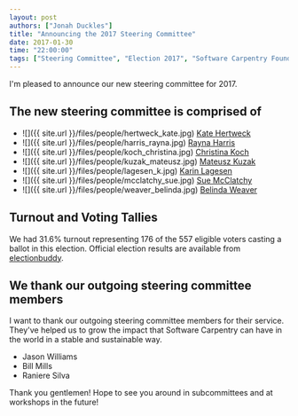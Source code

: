 ```yaml
---
layout: post
authors: ["Jonah Duckles"]
title: "Announcing the 2017 Steering Committee"
date: 2017-01-30
time: "22:00:00"
tags: ["Steering Committee", "Election 2017", "Software Carpentry Foundation"]
---
```


I'm pleased to announce our new steering committee for 2017.


## The new steering committee is comprised of

* ![]({{ site.url }}/files/people/hertweck_kate.jpg) [Kate Hertweck](https://software-carpentry.org/blog/2016/12/election-kate-hertweck.html)
* ![]({{ site.url }}/files/people/harris_rayna.jpg) [Rayna Harris](https://software-carpentry.org/blog/2016/12/steering-harris.html)
* ![]({{ site.url }}/files/people/koch_christina.jpg) [Christina Koch](https://software-carpentry.org/blog/2016/12/steering-ckoch.html)
* ![]({{ site.url }}/files/people/kuzak_mateusz.jpg) [Mateusz Kuzak](https://software-carpentry.org/blog/2016/12/election-mateusz-kuzak.html)
* ![]({{ site.url }}/files/people/lagesen_k.jpg) [Karin Lagesen](https://software-carpentry.org/blog/2016/12/lagesen.html)
* ![]({{ site.url }}/files/people/mcclatchy_sue.jpg) [Sue McClatchy](https://software-carpentry.org/blog/2016/12/election-sue-mcclatchy.html)
* ![]({{ site.url }}/files/people/weaver_belinda.jpg) [Belinda Weaver](https://software-carpentry.org/blog/2016/12/weaver-sc.html)

## Turnout and Voting Tallies

We had 31.6% turnout representing 176 of the 557 eligible voters casting a ballot in this election. Official election results are available from [electionbuddy](https://electionbuddy.com/elections/38135/results/ghpsxpygd).


## We thank our outgoing steering committee members

I want to thank our outgoing steering committee members for their service. They've helped us to grow the impact that Software Carpentry can have in the world in a stable and sustainable way.

 * Jason Williams
 * Bill Mills
 * Raniere Silva

Thank you gentlemen! Hope to see you around in subcommittees and at workshops in the future!
